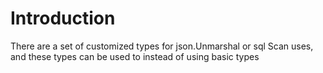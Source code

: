 # Introduction

There are a set of customized types for json.Unmarshal or sql Scan uses, and these types can be used to instead of using basic types
